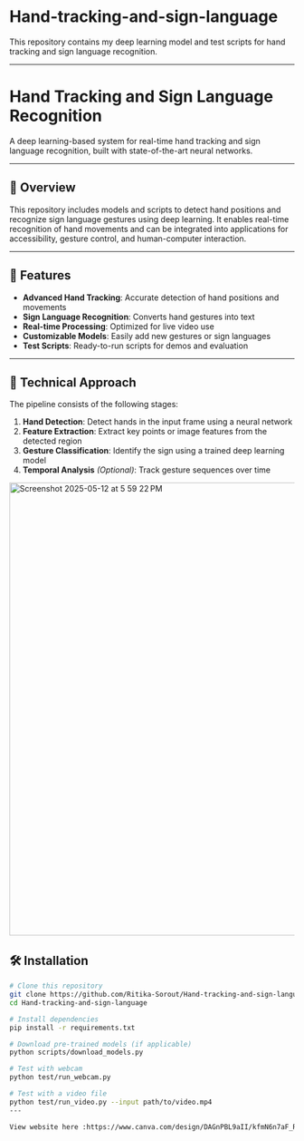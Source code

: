 

# Hand-tracking-and-sign-language

This repository contains my deep learning model and test scripts for hand tracking and sign language recognition.

---

# Hand Tracking and Sign Language Recognition

A deep learning-based system for real-time hand tracking and sign language recognition, built with state-of-the-art neural networks.

---

## 🧠 Overview

This repository includes models and scripts to detect hand positions and recognize sign language gestures using deep learning. It enables real-time recognition of hand movements and can be integrated into applications for accessibility, gesture control, and human-computer interaction.

---

## 🚀 Features

- **Advanced Hand Tracking**: Accurate detection of hand positions and movements  
- **Sign Language Recognition**: Converts hand gestures into text  
- **Real-time Processing**: Optimized for live video use  
- **Customizable Models**: Easily add new gestures or sign languages  
- **Test Scripts**: Ready-to-run scripts for demos and evaluation  

---

## 🔧 Technical Approach

The pipeline consists of the following stages:
1. **Hand Detection**: Detect hands in the input frame using a neural network  
2. **Feature Extraction**: Extract key points or image features from the detected region  
3. **Gesture Classification**: Identify the sign using a trained deep learning model  
4. **Temporal Analysis** *(Optional)*: Track gesture sequences over time  

<img width="799" alt="Screenshot 2025-05-12 at 5 59 22 PM" src="https://github.com/user-attachments/assets/2869be7a-a7c6-4749-828d-6d03318ac8f9" />


## 🛠️ Installation

```bash
# Clone this repository
git clone https://github.com/Ritika-Sorout/Hand-tracking-and-sign-language.git
cd Hand-tracking-and-sign-language

# Install dependencies
pip install -r requirements.txt

# Download pre-trained models (if applicable)
python scripts/download_models.py

# Test with webcam
python test/run_webcam.py

# Test with a video file
python test/run_video.py --input path/to/video.mp4
---

View website here :https://www.canva.com/design/DAGnPBL9aII/kfmN6n7aF_RiyMBif8QJeA/view?utm_content=DAGnPBL9aII&utm_campaign=designshare&utm_medium=link2&utm_source=uniquelinks&utlId=h6236d3ae4c
